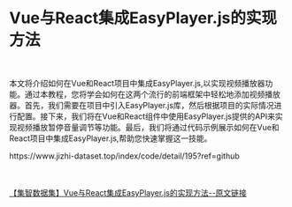 <h1>Vue与React集成EasyPlayer.js的实现方法</h1><br /><p>本文将介绍如何在Vue和React项目中集成EasyPlayer.js,以实现视频播放器功能。通过本教程，您将学会如何在这两个流行的前端框架中轻松地添加视频播放器。首先，我们需要在项目中引入EasyPlayer.js库，然后根据项目的实际情况进行配置。接下来，我们将在Vue和React组件中使用EasyPlayer.js提供的API来实现视频播放暂停音量调节等功能。最后，我们将通过代码示例展示如何在Vue和React项目中集成EasyPlayer.js,帮助您快速掌握这一技能。</p><p>https://www.jizhi-dataset.top/index/code/detail/195?ref=github</p><br /><br /><a href="https://www.jizhi-dataset.top/index/code/detail/195?ref=github" target="_blank">【集智数据集】Vue与React集成EasyPlayer.js的实现方法--原文链接</a>
